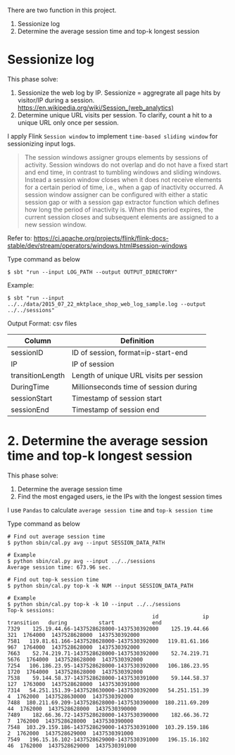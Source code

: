 There are two function in this project.

1. Sessionize log
2. Determine the average session time and top-k longest session


# Sessionize log

This phase solve:
1. Sessionize the web log by IP. Sessionize = aggregrate all page hits by visitor/IP during a session. https://en.wikipedia.org/wiki/Session_(web_analytics)
2. Determine unique URL visits per session. To clarify, count a hit to a unique URL only once per session.

I apply Flink `Session window` to implement `time-based sliding window` for sessionizing input logs.
> The session windows assigner groups elements by sessions of activity. Session windows do not overlap and do not have a fixed start and end time, in contrast to tumbling windows and sliding windows. Instead a session window closes when it does not receive elements for a certain period of time, i.e., when a gap of inactivity occurred. A session window assigner can be configured with either a static session gap or with a session gap extractor function which defines how long the period of inactivity is. When this period expires, the current session closes and subsequent elements are assigned to a new session window.


Refer to: https://ci.apache.org/projects/flink/flink-docs-stable/dev/stream/operators/windows.html#session-windows

Type command as below
```
$ sbt "run --input LOG_PATH --output OUTPUT_DIRECTORY"
```

Example:
```
$ sbt "run --input ../../data/2015_07_22_mktplace_shop_web_log_sample.log --output ../../sessions"
```

Output Format: csv files

|  Column  |  Definition  |
| ---- | ---- |
| sessionID | ID of session, format=ip-start-end |
| IP | IP of session |
| transitionLength | Length of unique URL visits per session |
| DuringTime | Millionseconds time of session during |
| sessionStart | Timestamp of session start |
| sessionEnd | Timestamp of session end |

# 2. Determine the average session time and top-k longest session

This phase solve:
1. Determine the average session time
2. Find the most engaged users, ie the IPs with the longest session times

I use `Pandas` to calculate `average session time` and `top-k session time`

Type command as below
```aidl
# Find out average session time
$ python sbin/cal.py avg --input SESSION_DATA_PATH

# Example
$ python sbin/cal.py avg --input ../../sessions
Average session time: 673.96 sec.
```

```aidl
# Find out top-k session time
$ python sbin/cal.py top-k -k NUM --input SESSION_DATA_PATH

# Example
$ python sbin/cal.py top-k -k 10 --input ../../sessions
Top-k sessions:
                                              id              ip  transition   during          start            end
7329    125.19.44.66-1437528628000-1437530392000    125.19.44.66         321  1764000  1437528628000  1437530392000
7581   119.81.61.166-1437528628000-1437530392000   119.81.61.166         967  1764000  1437528628000  1437530392000
7663    52.74.219.71-1437528628000-1437530392000    52.74.219.71        5676  1764000  1437528628000  1437530392000
7254   106.186.23.95-1437528628000-1437530392000   106.186.23.95        1720  1764000  1437528628000  1437530392000
7538    59.144.58.37-1437528628000-1437530391000    59.144.58.37         127  1763000  1437528628000  1437530391000
7314   54.251.151.39-1437528630000-1437530392000   54.251.151.39           4  1762000  1437528630000  1437530392000
7488  180.211.69.209-1437528628000-1437530390000  180.211.69.209          44  1762000  1437528628000  1437530390000
7489    182.66.36.72-1437528628000-1437530390000    182.66.36.72           7  1762000  1437528628000  1437530390000
7548  103.29.159.186-1437528629000-1437530391000  103.29.159.186           2  1762000  1437528629000  1437530391000
7549   196.15.16.102-1437528629000-1437530391000   196.15.16.102          46  1762000  1437528629000  1437530391000
```
